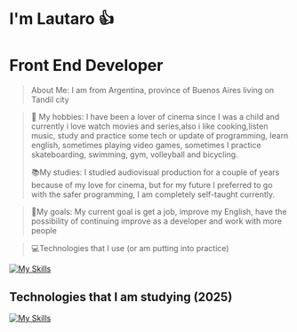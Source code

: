 
# I'm Lautaro 👍

# Front End Developer


> About Me: I am from Argentina, province of Buenos Aires living on Tandil city

>🤙 My hobbies: I have been a lover of cinema since I was a child and currently i love watch movies and series,also i like cooking,listen music, study and practice some tech or update of programming, learn english, sometimes playing video games, sometimes I practice skateboarding, swimming, gym, volleyball and bicycling.
>
> 📚My studies: I studied audiovisual production for a couple of years because of my love for cinema, but for my future I preferred to go with the safer programming, I am completely self-taught currently.

> 🙌My goals: My current goal is get a job, improve my English, have the possibility of continuing improve as a developer and work with more people

> 💻Technologies that I use (or am putting into practice)

[![My Skills](https://skillicons.dev/icons?i=html,css,js,tailwind,typescript,react,astro,next,figma,vite,java,spring,mysql,redux,npm,yarn,notion,powershell,bash,scss,vscode,git,netlify,linkedin,firebase,discord,codepen)](https://skillicons.dev)

## Technologies that I am studying (2025)
[![My Skills](https://skillicons.dev/icons?i=graphql,docker)](https://skillicons.dev)






